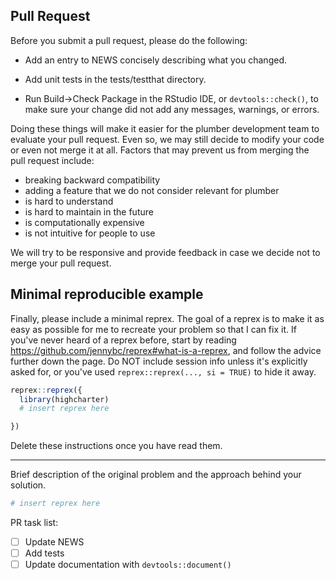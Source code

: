 ## Pull Request

Before you submit a pull request, please do the following:
  
* Add an entry to NEWS concisely describing what you changed.

* Add unit tests in the tests/testthat directory.

* Run Build->Check Package in the RStudio IDE, or `devtools::check()`, to make sure your change did not add any messages, warnings, or errors.

Doing these things will make it easier for the plumber development team to evaluate your pull request. Even so, we may still decide to modify your code or even not merge it at all. Factors that may prevent us from merging the pull request include:
  
* breaking backward compatibility
* adding a feature that we do not consider relevant for plumber
* is hard to understand
* is hard to maintain in the future
* is computationally expensive
* is not intuitive for people to use

We will try to be responsive and provide feedback in case we decide not to merge your pull request.


## Minimal reproducible example

Finally, please include a minimal reprex. The goal of a reprex is to make it as easy as possible for me to recreate your problem so that I can fix it. If you've never heard of a reprex before, start by reading <https://github.com/jennybc/reprex#what-is-a-reprex>, and follow the advice further down the page. Do NOT include session info unless it's explicitly asked for, or you've used `reprex::reprex(..., si = TRUE)` to hide it away.
```r
reprex::reprex({
  library(highcharter)
  # insert reprex here

})
```

Delete these instructions once you have read them.

---

Brief description of the original problem and the approach behind your solution.

```r
# insert reprex here
```

PR task list:
- [ ] Update NEWS
- [ ] Add tests
- [ ] Update documentation with `devtools::document()`
